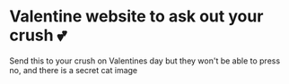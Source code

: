 # Valentine website to ask out your crush 💕

Send this to your crush on Valentines day but they won't be able to press no, and there is a secret cat image